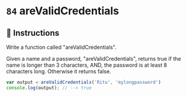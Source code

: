 # `84` areValidCredentials

## 📝 Instructions 

Write a function called "areValidCredentials".

Given a name and a password, "areValidCredentials", returns true if the name is longer than 3 characters, AND, the password is at least 8 characters long. Otherwise it returns false.

```js
var output = areValidCredentials('Ritu', 'mylongpassword')
console.log(output); // --> true
```